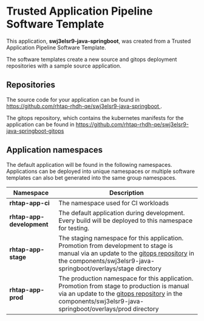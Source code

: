 # Trusted Application Pipeline Software Template

This application, **swj3elsr9-java-springboot**, was created from a Trusted Application Pipeline Software Template.

The software templates create a new source and gitops deployment repositories with a sample source application. 

## Repositories

The source code for your application can be found in [https://github.com/rhtap-rhdh-qe/swj3elsr9-java-springboot ](https://github.com/rhtap-rhdh-qe/swj3elsr9-java-springboot ).
 
The gitops repository, which contains the kubernetes manifests for the application can be found in 
[https://github.com/rhtap-rhdh-qe/swj3elsr9-java-springboot-gitops ](https://github.com/rhtap-rhdh-qe/swj3elsr9-java-springboot-gitops ) 

## Application namespaces 

The default application will be found in the following namespaces. Applications can be deployed into unique namespaces or multiple software templates can also bet generated into the same group namespaces.  

|  Namespace   |  Description   |  
| -------- | -------- |
| **rhtap-app-ci** | The namespace used for CI workloads |
| **rhtap-app-development** | The default application during development. Every build will be deployed to this namespace for testing. |
| **rhtap-app-stage** | The staging namespace for this application. Promotion from development to stage is manual via an update to the [gitops repository](https://github.com/rhtap-rhdh-qe/swj3elsr9-java-springboot-gitops ) in the components/swj3elsr9-java-springboot/overlays/stage directory |
| **rhtap-app-prod** | The production namespace for this application. Promotion from stage to production is manual via an update to the [gitops repository](https://github.com/rhtap-rhdh-qe/swj3elsr9-java-springboot-gitops ) in the components/swj3elsr9-java-springboot/overlays/prod directory |